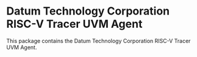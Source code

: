 # Datum Technology Corporation RISC-V Tracer UVM Agent
This package contains the Datum Technology Corporation RISC-V Tracer UVM Agent.
